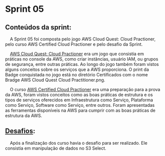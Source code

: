 # Sprint 05
## Conteúdos da sprint:
&nbsp;&nbsp;&nbsp; A Sprint 05 foi composta pelo jogo AWS Cloud Quest: Cloud Practioner, pelo curso AWS Certified Cloud Practioner e pelo desafio da Sprint. <p>
&nbsp;&nbsp;&nbsp; [AWS Cloud Quest: Cloud Practioner](https://github.com/rehbeinp/EstagioC_UOL/blob/main/Sprint05/Certificados/Bradge%20AWS%20Cloud%20Quest%20Cloud%20Practitioner.png) era um jogo que consistia em práticas no console da AWS, como criar instâncias, usuário IAM, ou grupos de segurança, entre outras práticas. Ao longo do jogo também foram vistos alguns conceitos sobre os serviços que a AWS proporciona. O print da Badge conquistada no jogo está no diretório Certificados com o nome Bradge AWS Cloud Quest Cloud Practitioner.png. <p>
&nbsp;&nbsp;&nbsp; O curso [AWS Certified Cloud Practioner](https://github.com/rehbeinp/EstagioC_UOL/blob/main/Sprint05/Certificados/AWS%20Skill%20Builder%20Course%20Curso-padr%C3%A3o%20de%20prepara%C3%A7%C3%A3o%20para%20o%20exame.pdf) era uma preparação para a prova da AWS, foram vistos conceitos como as boas práticas de estrutura e os tipos de serviços oferecidos em Infraestrutura como Serviço, Plataforma como Serviço, Software como Serviço, entre outros. Foram apresentadas as ferramentas disponíveis na AWS para cumprir com as boas práticas de estrutura da AWS. <p>
## [Desafios](hhttps://github.com/rehbeinp/EstagioC_UOL/blob/main/Sprint05/Desafio/README.md):
&nbsp;&nbsp;&nbsp; Após a finalização dos curso havia o desafio para ser realizado. Ele consistia em manipulação de dados no S3 Select. <p>
